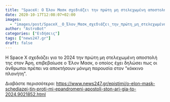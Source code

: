 ```yaml
---
title: "SpaceX: Ο Έλον Μασκ σχεδιάζει την πρώτη μη στελεχωμένη αποστολή στον Άρη για το 2024"
date: 2020-10-17T12:08:07+02:00
images:
  - "images/post/SpaceX__Ο_Έλον_Μασκ_σχεδιάζει_την_πρώτη_μη_στελεχωμένη_αποστολή_στον_Άρη_για_το_2024.jpg"
author: "AstroBot"
categories: ["Ειδήσεις"]
tags: ["news247.gr"]
draft: false
---
```


Η Space X σχεδιάζει για το 2024 την πρώτη μη στελεχωμένη αποστολή της στον Άρη, επιβεβαίωσε ο Έλον Μασκ, ο οποίος έχει δηλώσει πως οι άνθρωποι πρέπει να αποκτήσουν μόνιμη παρουσία στον "κόκκινο πλανήτη".

Διαβάστε περισσότερα: https://www.news247.gr/epistimi/o-elon-mask-schediazei-tin-proti-mi-epandromeni-apostoli-ston-ari-gia-to-2024.9021852.html
